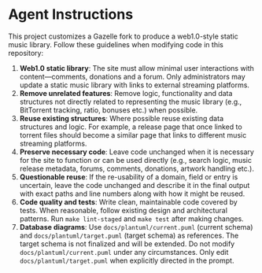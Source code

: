 # Agent Instructions

This project customizes a Gazelle fork to produce a web1.0-style static music library.
Follow these guidelines when modifying code in this repository:

1. **Web1.0 static library**: The site must allow minimal user interactions with content—comments, donations and a forum. Only administrators may update a static music library with links to external streaming platforms.
2. **Remove unrelated features**: Remove logic, functionality and data structures not directly related to representing the music library (e.g., BitTorrent tracking, ratio, bonuses etc.) when possible.
3. **Reuse existing structures**: Where possible reuse existing data structures and logic. For example, a release page that once linked to torrent files should become a similar page that links to different music streaming platforms.
4. **Preserve necessary code**: Leave code unchanged when it is necessary for the site to function or can be used directly (e.g., search logic, music release metadata, forums, comments, donations, artwork handling etc.).
5. **Questionable reuse**: If the re-usability of a domain, field or entry is uncertain, leave the code unchanged and describe it in the final output with exact paths and line numbers along with how it might be reused.
6. **Code quality and tests**: Write clean, maintainable code covered by tests. When reasonable, follow existing design and architectural patterns. Run `make lint-staged` and `make test` after making changes.
7. **Database diagrams**: Use `docs/plantuml/current.puml` (current schema) and `docs/plantuml/target.puml` (target schema) as references.
The target schema is not finalized and will be extended. Do not modify `docs/plantuml/current.puml` under any circumstances.
Only edit `docs/plantuml/target.puml` when explicitly directed in the prompt.

